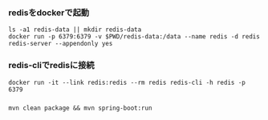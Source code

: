 ### redisをdockerで起動
``` 
ls -a1 redis-data || mkdir redis-data
docker run -p 6379:6379 -v $PWD/redis-data:/data --name redis -d redis redis-server --appendonly yes
```

### redis-cliでredisに接続
```
docker run -it --link redis:redis --rm redis redis-cli -h redis -p 6379
```

###  
```
mvn clean package && mvn spring-boot:run 
```


